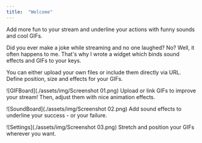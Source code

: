 ```yaml
---
title:  "Welcome"
---
```

Add more fun to your stream and underline your actions with funny sounds and cool GIFs.

Did you ever make a joke while streaming and no one laughed? No? Well, it often happens to me. That's why I wrote a widget which binds sound effects and GIFs to your keys. 

You can either upload your own files or include them directly via URL. Define position, size and effects for your GIFs.

![GIFBoard](./assets/img/Screenshot 01.png)
Upload or link GIFs to improve your stream! Then, adjust them with nice animation effects.

![SoundBoard](./assets/img/Screenshot 02.png)
Add sound effects to underline your success - or your failure.

![Settings](./assets/img/Screenshot 03.png)
Stretch and position your GIFs wherever you want.


